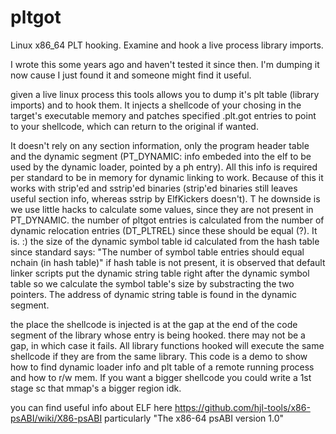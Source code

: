 # pltgot
Linux x86_64 PLT hooking. Examine and hook a live process library imports.

I wrote this some years ago and haven't tested it since then. I'm dumping it now cause I just found it and someone might find it useful.

given a live linux process this tools allows you to dump it's plt table (library imports) and
to hook them. It injects a shellcode of your chosing in the target's executable memory and
patches specified .plt.got entries to point to your shellcode, which can return to the original if wanted.

It doesn't rely on any section information, only the program header table and the dynamic segment (PT_DYNAMIC: 
info embeded into the elf to be used by the dynamic loader, pointed by a ph entry). All this info is required per standard to be in memory for dynamic linking to work.
Because of this it works with strip'ed and sstrip'ed binaries (strip'ed binaries still leaves useful section info, whereas sstrip by ElfKickers doesn't).
T
he downside is we use little hacks to calculate some values, since they are not present in PT_DYNAMIC.
the number of pltgot entries is calculated from the number of dynamic relocation entries (DT_PLTREL) since these should
be equal (?). It is. :)
the size of the dynamic symbol table id calculated from the hash table since standard says:
"The number of symbol table entries should equal nchain (in hash table)"
if hash table is not present, it is observed that default linker scripts put the dynamic string table right after the dynamic
symbol table so we calculate the symbol table's size by substracting the two pointers. The address of dynamic string table
is found in the dynamic segment.


the place the shellcode is injected is at the gap at the end of the code segment of the library whose entry is being hooked.
there may not be a gap, in which case it fails. All library functions hooked will execute the same shellcode if they are from
the same library.
This code is a demo to show how to find dynamic loader info and plt table of a remote running process and how to r/w mem.
If you want a bigger shellcode you could write a 1st stage sc that mmap's a bigger region idk.


you can find useful info about ELF here
https://github.com/hjl-tools/x86-psABI/wiki/X86-psABI
particularly "The x86-64 psABI version 1.0"

